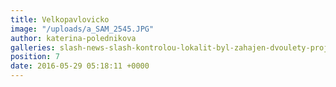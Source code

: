 ```yaml
---
title: Velkopavlovicko
image: "/uploads/a_SAM_2545.JPG"
author: katerina-polednikova
galleries: slash-news-slash-kontrolou-lokalit-byl-zahajen-dvoulety-projekt
position: 7
date: 2016-05-29 05:18:11 +0000
---
```

